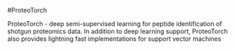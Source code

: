 #ProteoTorch

ProteoTorch - deep semi-supervised learning for peptide identification of shotgun proteomics data.
In addition to deep learning support, ProteoTorch also provides lightning fast implementations for support
vector machines
